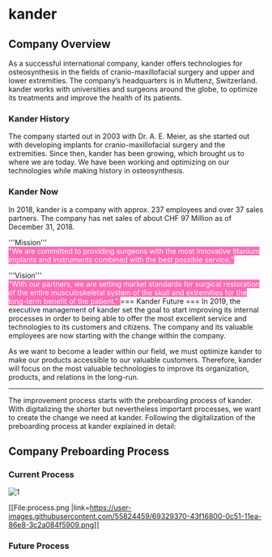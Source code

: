 # kander
## Company Overview
As a successful international company, kander offers technologies for osteosynthesis in the fields of cranio-maxillofacial surgery and upper and lower extremities. The company’s headquarters is in Muttenz, Switzerland. kander works with universities and surgeons around the globe, to optimize its treatments and improve the health of its patients.  

### Kander History 
The company started out in 2003 with Dr. A. E. Meier, as she started out with developing implants for cranio-maxillofacial surgery and the extremities. Since then, kander has been growing, which brought us to where we are today. We have been working and optimizing on our technologies while making history in osteosynthesis.
### Kander Now 
In 2018, kander is a company with approx. 237 employees and over 37 sales partners. The company has net sales of about CHF 97 Million as of December 31, 2018. 

'''Mission''' <br>
<span style="color:#FFFFFF; background:#FF69B4">"We are committed to providing surgeons with the most innovative titanium implants and instruments combined with the best possible service." </span> 

'''Vision'''<br>
<span style="color:#FFFFFF; background:#FF69B4"> "With our partners, we are setting market standards for surgical restoration of the entire musculoskeletal system of the skull and extremities for the long-term benefit of the patient." </span> 
=== Kander Future ===
In 2019, the executive management of kander set the goal to start improving its internal processes in order to being able to offer the most excellent service and technologies to its customers and citizens. The company and its valuable employees are now starting with the change within the company. 

As we want to become a leader within our field, we must optimize kander to make our products accessible to our valuable customers. Therefore, kander will focus on the most valuable technologies to improve its organization, products, and relations in the long-run. 

----

The improvement process starts with the preboarding process of kander. With digitalizing the shorter but nevertheless important processes, we want to create the change we need at kander. Following the digitalization of the preboarding process at kander explained in detail:

## Company Preboarding Process
### Current Process
![1](https://user-images.githubusercontent.com/55824459/69329370-43f16800-0c51-11ea-86e8-3c2a084f5909.png)

[[File:process.png |link=https://user-images.githubusercontent.com/55824459/69329370-43f16800-0c51-11ea-86e8-3c2a084f5909.png]]

### Future Process
